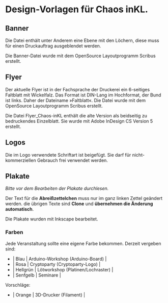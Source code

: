 # Design-Vorlagen für Chaos inKL.


## Banner

Die Datei enthält unter Anderem eine Ebene mit den Löchern, diese muss für einen Druckauftrag ausgeblendet werden.

Die Banner-Datei wurde mit dem OpenSource Layoutprogramm Scribus erstellt.

## Flyer

Der aktuelle Flyer ist in der Fachsprache der Druckerei ein 6-seitiges Faltblatt mit Wickelfalz. Das Format ist DIN-Lang im Hochformat, der Bund ist links.
Daher der Dateiname »Faltblatt«. Die Datei wurde mit dem OpenSource Layoutprogramm Scribus erstellt.

Die Datei Flyer_Chaos-inKL enthält die alte Version als beidseitig zu bedruckendes Einzelblatt.
Sie wurde mit Adobe InDesign CS Version 5 erstellt.

## Logos

Die im Logo verwendete Schriftart ist beigefügt. Sie darf für nicht-kommerziellen Gebrauch frei verwendet werden.


## Plakate
*Bitte vor dem Bearbeiten der Plakate durchlesen.*

Der Text für die **Abreißzettelchen** muss nur im ganz linken Zettel geändert werden. die übrigen Texte sind **Clone** und **übernehmen die Änderung automatisch**.

Die Plakate wurden mit Inkscape bearbeitet.


### Farben
Jede Veranstaltung sollte eine eigene Farbe bekommen.
Derzeit vergeben sind:

+ | Blau	| Arduino-Workshop (Arduino-Board)	|
+ | Rosa	| Cryptoparty (Cryptoparty-Logo)	|
+ | Hellgrün	| Lötworkshop (Platinen/Lochraster)	|
+ | Senfgelb	| Seminare                        	|

Vorschläge:

+ | Orange	| 3D-Drucker (Filament)          	|
